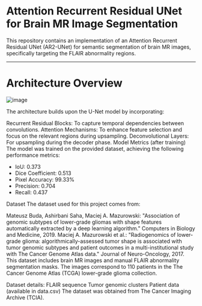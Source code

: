 # Attention Recurrent Residual UNet for Brain MR Image Segmentation
This repository contains an implementation of an Attention Recurrent Residual UNet (AR2-UNet) for semantic segmentation of brain MR images, specifically targeting the FLAIR abnormality regions.

--------------------------------------------------------------------------------------------------------------------------------
# Architecture Overview

![image](https://github.com/user-attachments/assets/aa60dece-c2ef-4df5-af34-1efcb9bc7d14)

The architecture builds upon the U-Net model by incorporating:

Recurrent Residual Blocks: To capture temporal dependencies between convolutions.
Attention Mechanisms: To enhance feature selection and focus on the relevant regions during upsampling.
Deconvolutional Layers: For upsampling during the decoder phase.
Model Metrics (after training)
The model was trained on the provided dataset, achieving the following performance metrics:

* IoU: 0.373
* Dice Coefficient: 0.513
* Pixel Accuracy: 99.33%
* Precision: 0.704
* Recall: 0.437

Dataset
The dataset used for this project comes from:

Mateusz Buda, Ashirbani Saha, Maciej A. Mazurowski: "Association of genomic subtypes of lower-grade gliomas with shape features automatically extracted by a deep learning algorithm." Computers in Biology and Medicine, 2019.
Maciej A. Mazurowski et al.: "Radiogenomics of lower-grade glioma: algorithmically-assessed tumor shape is associated with tumor genomic subtypes and patient outcomes in a multi-institutional study with The Cancer Genome Atlas data." Journal of Neuro-Oncology, 2017.
This dataset includes brain MR images and manual FLAIR abnormality segmentation masks. The images correspond to 110 patients in the The Cancer Genome Atlas (TCGA) lower-grade glioma collection.

Dataset details:
FLAIR sequence
Tumor genomic clusters
Patient data (available in data.csv)
The dataset was obtained from The Cancer Imaging Archive (TCIA).
